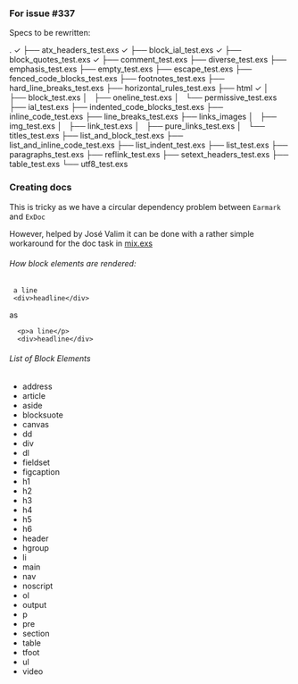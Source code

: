 ### For issue #337
Specs to be rewritten:


   .
 ✓ ├── atx_headers_test.exs
 ✓ ├── block_ial_test.exs
 ✓ ├── block_quotes_test.exs
 ✓ ├── comment_test.exs
   ├── diverse_test.exs
   ├── emphasis_test.exs
   ├── empty_test.exs
   ├── escape_test.exs
   ├── fenced_code_blocks_test.exs
   ├── footnotes_test.exs
   ├── hard_line_breaks_test.exs
   ├── horizontal_rules_test.exs
   ├── html
 ✓ │   ├── block_test.exs
   │   ├── oneline_test.exs
   │   └── permissive_test.exs
   ├── ial_test.exs
   ├── indented_code_blocks_test.exs
   ├── inline_code_test.exs
   ├── line_breaks_test.exs
   ├── links_images
   │   ├── img_test.exs
   │   ├── link_test.exs
   │   ├── pure_links_test.exs
   │   └── titles_test.exs
   ├── list_and_block_test.exs
   ├── list_and_inline_code_test.exs
   ├── list_indent_test.exs
   ├── list_test.exs
   ├── paragraphs_test.exs
   ├── reflink_test.exs
   ├── setext_headers_test.exs
   ├── table_test.exs
   └── utf8_test.exs

### Creating docs

This is tricky as we have a circular dependency problem between `Earmark` and `ExDoc`

However, helped by José Valim it can be done with a rather simple workaround for the doc task
in [mix.exs](mix.exs)  


###### How block elements are rendered:

     a line
     <div>headline</div>

as

      <p>a line</p>
      <div>headline</div>

###### List of Block Elements

* address
* article
* aside
* blocksuote
* canvas
* dd
* div
* dl
* fieldset
* figcaption
* h1
* h2
* h3
* h4
* h5
* h6
* header
* hgroup
* li
* main
* nav
* noscript
* ol
* output
* p
* pre
* section
* table
* tfoot
* ul
* video
